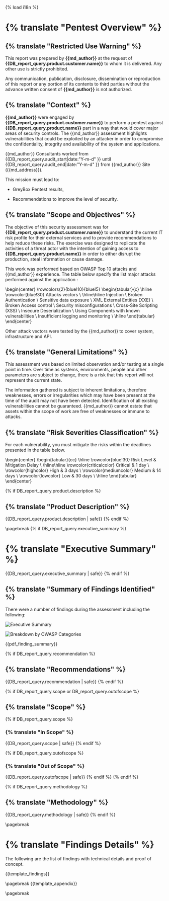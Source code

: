 {% load i18n %}
# {% translate "Pentest Overview" %}

## {% translate "Restricted Use Warning" %}

This report was prepared by **{{md_author}}** at the request of **{{DB_report_query.product.customer.name}}** to whom it is delivered.
Any other use is strictly prohibited.

Any communication, publication, disclosure, dissemination or reproduction of this report or any portion of its contents
to third parties without the advance written consent of **{{md_author}}** is not authorized.

## {% translate "Context" %}

**{{md_author}}** were engaged by **{{DB_report_query.product.customer.name}}** to perform a pentest against **{{DB_report_query.product.name}}** part in a way
that would cover major areas of security controls.
The {{md_author}} assessment highlights vulnerabilities that could be exploited by an attacker in order to compromise
the confidentiality, integrity and availability of the system and applications.

{{md_author}} Consultants worked from {{DB_report_query.audit_start|date:"Y-m-d" }} until {{DB_report_query.audit_end|date:"Y-m-d" }} from {{md_author}} Site ({{md_address}}).

This mission must lead to:

- GreyBox Pentest results,

- Recommendations to improve the level of security.

## {% translate "Scope and Objectives" %}

The objective of this security assessment was for **{{DB_report_query.product.customer.name}}** to understand
the current IT risk profile for their external services and to provide recommendations to help reduce these risks.
The exercise was designed to replicate the activities of a threat actor with the intention of gaining access to **{{DB_report_query.product.name}}**
in order to either disrupt the production, steal information or cause damage.

This work was performed based on OWASP Top 10 attacks and {{md_author}} experience.
The table below specify the list major attacks performed against the application :

\begin{center}
\rowcolors{2}{blue!10}{blue!5}
\begin{tabular}{c}
    \hline
    \rowcolor{blue!30}
    Attacks vectors \\
    \hline\hline
    Injection \\
    Broken Authentication \\
    Sensitive data exposure \\
    XML External Entities (XXE) \\
    Broken Access control \\
    Security misconfigurations \\
    Cross-Site Scripting (XSS) \\
    Insecure Deserialization \\
    Using Components with known vulnerabilities \\
    Insufficient logging and monitoring \\
    \hline
\end{tabular}
\end{center}


Other attack vectors were tested by the {{md_author}} to cover system, infrastructure and API.

## {% translate "General Limitations" %}

This assessment was based on limited observation and/or testing at a single point in time.
Over time as systems, environments, people and other parameters are subject to change, there is a risk that this report will not represent the current state.

The information gathered is subject to inherent limitations, therefore weaknesses,
errors or irregularities which may have been present at the time of the audit may not have been detected.
Identification of all existing vulnerabilities cannot be guaranteed.
{{md_author}} cannot estate that assets within the scope of work are free of weaknesses or immune to attacks.

## {% translate "Risk Severities Classification" %}

For each vulnerability, you must mitigate the risks within the deadlines presented in the table below.

\begin{center}
\begin{tabular}{cc}
    \hline
    \rowcolor{blue!30}
    Risk Level & Mitigation Delay \\
    \hline\hline
    \rowcolor{criticalcolor}
    Critical & 1 day \\
    \rowcolor{highcolor}
    High & 3 days \\
    \rowcolor{mediumcolor}
    Medium & 14 days \\
    \rowcolor{lowcolor}
    Low & 30 days \\
    \hline
\end{tabular}
\end{center}

{% if DB_report_query.product.description %}
## {% translate "Product Description" %}

{{DB_report_query.product.description | safe}}
{% endif %}

\pagebreak
{% if DB_report_query.executive_summary %}
# {% translate "Executive Summary" %}

{{DB_report_query.executive_summary | safe}}
{% endif %}

## {% translate "Summary of Findings Identified" %}

There were a number of findings during the assessment including the following:

![Executive Summary]({{report_executive_summary_image}})

![Breakdown by OWASP Categories]({{report_owasp_categories_image}})

{{pdf_finding_summary}}

{% if DB_report_query.recommendation %}
## {% translate "Recommendations" %}

{{DB_report_query.recommendation | safe}}
{% endif %}

{% if DB_report_query.scope or DB_report_query.outofscope %}
## {% translate "Scope" %}

{% if DB_report_query.scope %}
### {% translate "In Scope" %}

{{DB_report_query.scope | safe}}
{% endif %}

{% if DB_report_query.outofscope %}
### {% translate "Out of Scope" %}

{{DB_report_query.outofscope | safe}}
{% endif %}
{% endif %}

{% if DB_report_query.methodology %}
## {% translate "Methodology" %}

{{DB_report_query.methodology | safe}}
{% endif %}

\pagebreak
# {% translate "Findings Details" %}

The following are the list of findings with technical details and proof of concept.

{{template_findings}}

\pagebreak
{{template_appendix}}

\pagebreak
